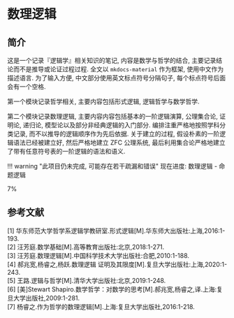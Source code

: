 # 数理逻辑

## 简介
这是一个记录『逻辑学』相关知识的笔记, 内容是数学与哲学的结合, 主要记录结论而不是推导或论证过程过程. 全文以 `mkdocs-material` 作为框架, 使用中文作为描述语言. 为了输入方便, 中文部分使用英文标点符号分隔句子, 每个标点符号后面会有一个空格.

第一个模块记录哲学相关, 主要内容包括形式逻辑, 逻辑哲学与数学哲学.

第二个模块记录数理逻辑, 主要内容内容包括基本的一阶逻辑演算, 公理集合论, 证明论, 递归论, 模型论以及部分非经典逻辑的入门部分. 编排注重严格地按照学科分类记录, 而不以推导的逻辑顺序作为先后依据. 关于建立的过程, 假设朴素的一阶逻辑语法已经被建立好, 然后严格地建立 $\mathrm{ZFC}$ 公理系统, 最后利用集合论严格地建立了带有任意符号表的一阶逻辑的语法和语义.
 
!!! warning "此项目仍未完成, 可能存在若干疏漏和错误"
    <label> 现在进度: 数理逻辑 - 命题逻辑 </label>
    <div class="progress-container">
        <div class="progress-percentage" style="width: 7%;"> 7% </div>
    </div>

## 参考文献
[1] 华东师范大学哲学系逻辑学教研室.形式逻辑[M].华东师大出版社:上海,2016:1-193.  
[2] 汪芳庭.数学基础[M].高等教育出版社:北京,2018:1-271.  
[3] 汪芳庭.数理逻辑[M].中国科学技术大学出版社:合肥,2010:1-188.  
[4] 郝兆宽,杨睿之,杨跃.数理逻辑 证明及其限度[M].复旦大学出版社:上海,2020:1-243.  
[5] 王路.逻辑与哲学[M].清华大学出版社:北京,2019:1-248.    
[6] [美]Stewart Shapiro.数学哲学：对数学的思考[M].郝兆宽,杨睿之,译.上海:复旦大学出版社,2009:1-281.  
[7] 杨睿之.作为哲学的数理逻辑[M].上海:复旦大学出版社,2016:1-218.
